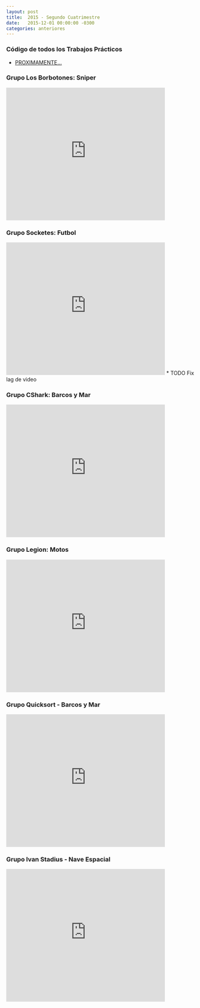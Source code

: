 ```yaml
---
layout: post
title:  2015 - Segundo Cuatrimestre
date:   2015-12-01 00:00:00 -0300
categories: anteriores
---
```

### Código de todos los Trabajos Prácticos

* [PROXIMAMENTE...]()

### Grupo Los Borbotones: Sniper
<iframe width="425" height="355" src="https://www.youtube.com/embed/URsXLLy2NC8" frameborder="0" allowfullscreen></iframe>

### Grupo Socketes: Futbol
<iframe width="425" height="355" src="https://www.youtube.com/embed/pgEwUC0jvH4" frameborder="0" allowfullscreen></iframe>
* TODO Fix lag de video

### Grupo CShark: Barcos y Mar
<iframe width="425" height="355" src="https://www.youtube.com/embed/9GyTTjh70Sk" frameborder="0" allowfullscreen></iframe>

### Grupo Legion: Motos
<iframe width="425" height="355" src="https://www.youtube.com/embed/pyURxtiUpLs" frameborder="0" allowfullscreen></iframe>

### Grupo Quicksort - Barcos y Mar
<iframe width="425" height="355" src="https://www.youtube.com/embed/3zGoUuIkcAI" frameborder="0" allowfullscreen></iframe>

### Grupo Ivan Stadius - Nave Espacial
<iframe width="425" height="355" src="https://www.youtube.com/embed/qESIu8ozanU" frameborder="0" allowfullscreen></iframe>
